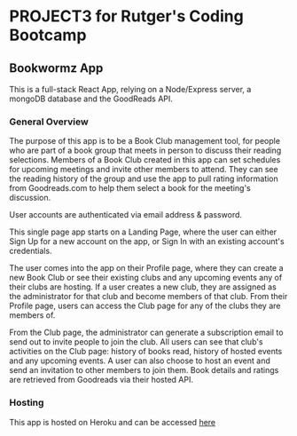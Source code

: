 # PROJECT3 for Rutger's Coding Bootcamp
## Bookwormz App

This is a full-stack React App, relying on a Node/Express server, a mongoDB database and the GoodReads API.

### General Overview
The purpose of this app is to be a Book Club management tool, for people who are part of a book group that meets in person to discuss their reading selections. Members of a Book Club created in this app can set schedules for upcoming meetings and invite other members to attend. They can see the reading history of the group and use the app to pull rating information from Goodreads.com to help them select a book for the meeting's discussion.

User accounts are authenticated via email address & password.

This single page app starts on a Landing Page, where the user can either Sign Up for a new account on the app, or Sign In with an existing account's credentials.

The user comes into the app on their Profile page, where they can create a new Book Club or see their existing clubs and any upcoming events any of their clubs are hosting. If a user creates a new club, they are assigned as the administrator for that club and become members of that club.  From their Profile page, users can access the Club page for any of the clubs they are members of.

From the Club page, the administrator can generate a subscription email to send out to invite people to join the club.  All users can see that club's activities on the Club page: history of books read, history of hosted events and any upcoming events. A user can also choose to host an event and send an invitation to other members to join them.
Book details and ratings are retrieved from Goodreads via their hosted API.

### Hosting
This app is hosted on Heroku and can be accessed [here](https://intense-ridge-63205.herokuapp.com)